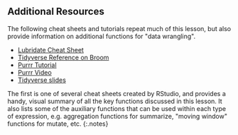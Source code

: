---
---

## Additional Resources

The following cheat sheets and tutorials repeat much of this lesson, but also
provide information on additional functions for "data wrangling".

- [Lubridate Cheat Sheet]
- [Tidyverse Reference on Broom]
- [Purrr Tutorial]
- [Purrr Video]
- [Tidyverse slides]

The first is one of several cheat sheets created by RStudio, and
provides a handy, visual summary of all the key functions discussed in this
lesson. It also lists some of the auxiliary functions that can be used within
each type of expression, e.g. aggregation functions for summarize, "moving
window" functions for mutate, etc.
{:.notes}

[Lubridate Cheat Sheet]: https://cran.r-project.org/web/packages/lubridate/vignettes/lubridate.html
[Tidyverse Reference on Broom]: https://broom.tidyverse.org/articles/broom.html
[Purrr Tutorial]: https://jennybc.github.io/purrr-tutorial/
[Purrr Video]: https://www.youtube.com/watch?v=7UlWJWfZO9M
[Tidyverse slides]: https://github.com/rstudio/rstudio-conf/blob/master/2017/The_Tidyverse-Hadley_Wickham/tidyverse.pdf
